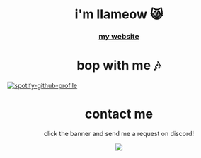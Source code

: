 <h1 align="center">i'm llameow 😸</h1>
<h3 align="center"><a href="google.com">my website</a></p></h3>

<h1 align="center">bop with me 🎶</h1>

[![spotify-github-profile](https://spotify-github-profile.vercel.app/api/view?uid=ydos5vt5gwuv9ijqhuh6flc6o&cover_image=true&theme=default)](https://github.com/kittinan/spotify-github-profile)

<h1 align="center">contact me</h1>
<p align="center">click the banner and send me a request on discord!</p>

<p align="center">
    <a href="https://discord.com/users/443287359425871872"><img src="https://lanyard-profile-readme.vercel.app/api/443287359425871872"/></a>
</p>

